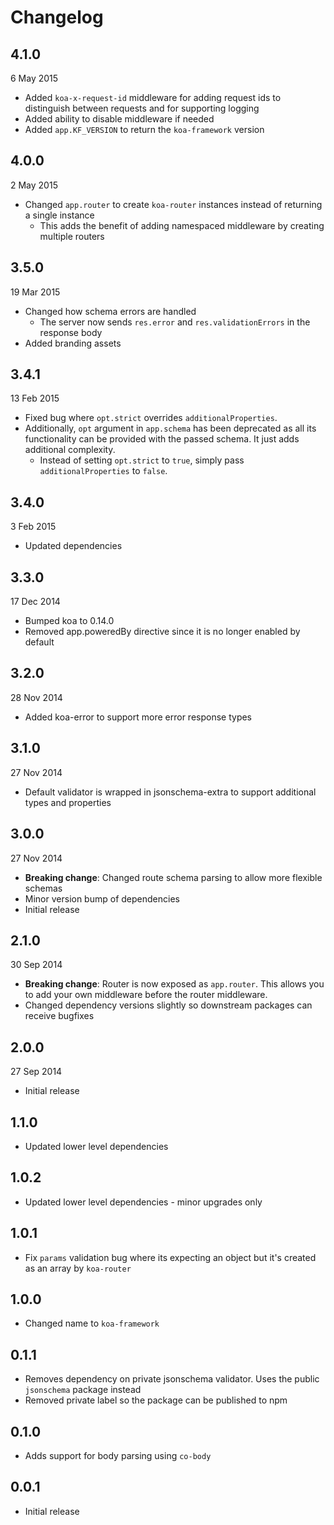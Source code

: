 # Changelog

## 4.1.0
6 May 2015

- Added `koa-x-request-id` middleware for adding request ids to distinguish between requests and for supporting logging
- Added ability to disable middleware if needed
- Added `app.KF_VERSION` to return the `koa-framework` version


## 4.0.0
2 May 2015

- Changed `app.router` to create `koa-router` instances instead of returning a single instance
  - This adds the benefit of adding namespaced middleware by creating multiple routers


## 3.5.0
19 Mar 2015

- Changed how schema errors are handled
  - The server now sends `res.error` and `res.validationErrors` in the response body
- Added branding assets


## 3.4.1
13 Feb 2015

- Fixed bug where `opt.strict` overrides `additionalProperties`.
- Additionally, `opt` argument in `app.schema` has been deprecated as all its functionality can be provided with the passed schema. It just adds additional complexity.
  - Instead of setting `opt.strict` to `true`, simply pass `additionalProperties` to `false`.


## 3.4.0
3 Feb 2015

- Updated dependencies


## 3.3.0
17 Dec 2014

- Bumped koa to 0.14.0
- Removed app.poweredBy directive since it is no longer enabled by default


## 3.2.0
28 Nov 2014

- Added koa-error to support more error response types


## 3.1.0
27 Nov 2014

- Default validator is wrapped in jsonschema-extra to support additional types and properties


## 3.0.0
27 Nov 2014

- **Breaking change**: Changed route schema parsing to allow more flexible schemas
- Minor version bump of dependencies
- Initial release


## 2.1.0
30 Sep 2014

- **Breaking change**: Router is now exposed as `app.router`. This allows you to add your own middleware before the router middleware.
- Changed dependency versions slightly so downstream packages can receive bugfixes


## 2.0.0
27 Sep 2014

- Initial release


## 1.1.0

- Updated lower level dependencies


## 1.0.2

- Updated lower level dependencies - minor upgrades only


## 1.0.1

- Fix `params` validation bug where its expecting an object but it's created as an array by `koa-router`


## 1.0.0

- Changed name to `koa-framework`


## 0.1.1

- Removes dependency on private jsonschema validator. Uses the public `jsonschema` package instead
- Removed private label so the package can be published to npm


## 0.1.0

- Adds support for body parsing using `co-body`


## 0.0.1

- Initial release
